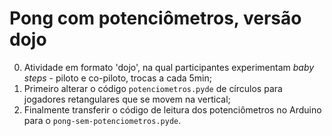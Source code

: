 # Pong com potenciômetros, versão dojo

0. Atividade em formato 'dojo', na qual participantes experimentam *baby steps* - piloto e co-piloto, trocas a cada 5min;
1. Primeiro alterar o código `potenciometros.pyde` de círculos para jogadores retangulares que se movem na vertical;
2. Finalmente transferir o código de leitura dos potenciômetros no Arduino para o `pong-sem-potenciometros.pyde`.
